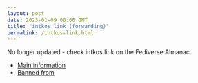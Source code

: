 ```yaml
---
layout: post
date: 2023-01-09 00:00 GMT
title: "intkos.link (forwarding)"
permalink: /intkos-link.html
---
```


No longer updated - check intkos.link on the Fediverse Almanac.

* [Main information](https://www.fediversealmanac.com/api/v1/instances/intkos.link)
* [Banned from](https://www.fediversealmanac.com/api/v1/instances/intkos.link/banned_from)

